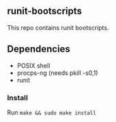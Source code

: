 ## runit-bootscripts
This repo contains runit bootscripts.

## Dependencies
- POSIX shell
- procps-ng (needs pkill -s0,1)
- runit


### Install
Run `make && sudo make install`
